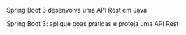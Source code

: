 Spring Boot 3 desenvolva uma API Rest em Java

Spring Boot 3: aplique boas práticas e proteja uma API Rest
